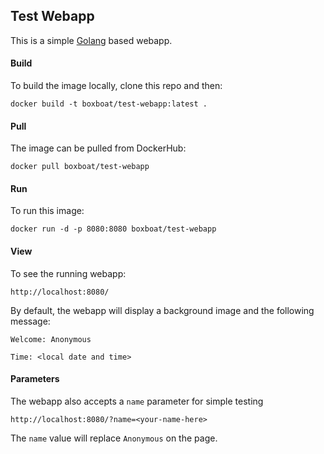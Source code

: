 ## Test Webapp 

This is a simple [Golang](https://golang.org) based webapp.

#### Build

To build the image locally, clone this repo and then:   

  `docker build -t boxboat/test-webapp:latest .`

#### Pull

The image can be pulled from DockerHub: 

  `docker pull boxboat/test-webapp`

#### Run

To run this image:     

  `docker run -d -p 8080:8080 boxboat/test-webapp`

#### View

To see the running webapp:

  `http://localhost:8080/`

By default, the webapp will display a background image and the following message:

`Welcome: Anonymous`

`Time: <local date and time>`

#### Parameters

The webapp also accepts a `name` parameter for simple testing

`http://localhost:8080/?name=<your-name-here>`

The `name` value will replace `Anonymous` on the page.
